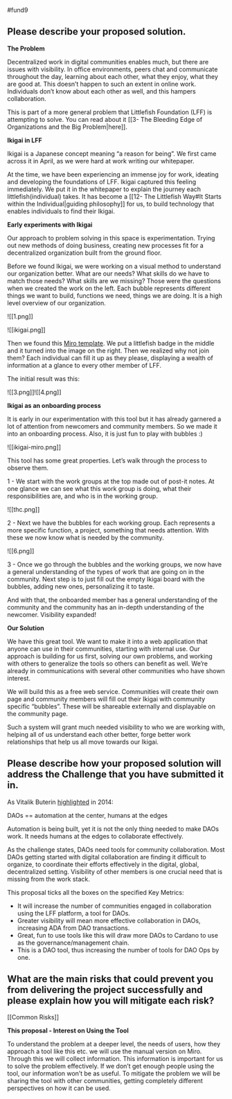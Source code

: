 #fund9 

## Please describe your proposed solution.
**The Problem**

Decentralized work in digital communities enables much, but there are issues with visibility. In office environments, peers chat and communicate throughout the day, learning about each other, what they enjoy, what they are good at. This doesn’t happen to such an extent in online work. Individuals don’t know about each other as well, and this hampers collaboration. 

  

This is part of a more general problem that Littlefish Foundation (LFF) is attempting to solve. You can read about it [[3- The Bleeding Edge of Organizations and the Big Problem|here]].

  

**Ikigai in LFF**

Ikigai is a Japanese concept meaning “a reason for being”. We first came across it in April, as we were hard at work writing our whitepaper. 

  

At the time, we have been experiencing an immense joy for work, ideating and developing the foundations of LFF. Ikigai captured this feeling immediately. We put it in the whitepaper to explain the journey each littlefish(individual) takes. It has become a [[12- The Littlefish Way#It Starts within the Individual|guiding philosophy]] for us, to build technology that enables individuals to find their Ikigai.

  

**Early experiments with Ikigai**

Our approach to problem solving in this space is experimentation. Trying out new methods of doing business, creating new processes fit for a decentralized organization built from the ground floor. 

  

Before we found Ikigai, we were working on a visual method to understand our organization better. What are our needs? What skills do we have to match those needs? What skills are we missing? Those were the questions when we created the work on the left. Each bubble represents different things we want to build, functions we need, things we are doing. It is a high level overview of our organization.

![[1.png]]

![[ikigai.png]]

Then we found this [Miro template](https://miro.com/miroverse/ikigai/). We put a littlefish badge in the middle and it turned into the image on the right. Then we realized why not join them? Each individual can fill it up as they please, displaying a wealth of information at a glance to every other member of LFF.

  

The initial result was this:

![[3.png]]![[4.png]]

**Ikigai as an onboarding process**

  

It is early in our experimentation with this tool but it has already garnered a lot of attention from newcomers and community members. So we made it into an onboarding process. Also, it is just fun to play with bubbles :)

![[ikigai-miro.png]]

This tool has some great properties. Let’s walk through the process to observe them. 

  

1 - We start with the work groups at the top made out of post-it notes. At one glance we can see what this work group is doing, what their responsibilities are, and who is in the working group.

![[thc.png]]

2 - Next we have the bubbles for each working group. Each represents a more specific function, a project, something that needs attention. With these we now know what is needed by the community.

![[6.png]]


3 - Once we go through the bubbles and the working groups, we now have a general understanding of the types of work that are going on in the community. Next step is to just fill out the empty Ikigai board with the bubbles, adding new ones, personalizing it to taste.


And with that, the onboarded member has a general understanding of the community and the community has an in-depth understanding of the newcomer. Visibility expanded!


**Our Solution**

We have this great tool. We want to make it into a web application that anyone can use in their communities, starting with internal use. Our approach is building for us first, solving our own problems, and working with others to generalize the tools so others can benefit as well. We’re already in communications with several other communities who have shown interest.

  

We will build this as a free web service. Communities will create their own page and community members will fill out their Ikigai with community specific “bubbles”. These will be shareable externally and displayable on the community page.

  

Such a system will grant much needed visibility to who we are working with, helping all of us understand each other better, forge better work relationships that help us all move towards our Ikigai.


## Please describe how your proposed solution will address the Challenge that you have submitted it in.

As Vitalik Buterin [highlighted](https://blog.ethereum.org/2014/05/06/daos-dacs-das-and-more-an-incomplete-terminology-guide/) in 2014:

DAOs == automation at the center, humans at the edges

  

Automation is being built, yet it is not the only thing needed to make DAOs work. It needs humans at the edges to collaborate effectively. 

  

As the challenge states, DAOs need tools for community collaboration. Most DAOs getting started with digital collaboration are finding it difficult to organize, to coordinate their efforts effectively in the digital, global, decentralized setting. Visibility of other members is one crucial need that is missing from the work stack.

  

This proposal ticks all the boxes on the specified Key Metrics:

-   It will increase the number of communities engaged in collaboration using the LFF platform, a tool for DAOs. 
-   Greater visibility will mean more effective collaboration in DAOs, increasing ADA from DAO transactions.
-   Great, fun to use tools like this will draw more DAOs to Cardano to use as the governance/management chain.
-   This is a DAO tool, thus increasing the number of tools for DAO Ops by one.


## What are the main risks that could prevent you from delivering the project successfully and please explain how you will mitigate each risk?
[[Common Risks]]

**This proposal - Interest on Using the Tool**

To understand the problem at a deeper level, the needs of users, how they approach a tool like this etc. we will use the manual version on Miro. Through this we will collect information. This information is important for us to solve the problem effectively. If we don’t get enough people using the tool, our information won’t be as useful. To mitigate the problem we will be sharing the tool with other communities, getting completely different perspectives on how it can be used.